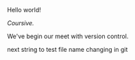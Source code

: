 Hello world!

*Coursive.*

We've begin our meet with version control.


next string to test file name changing in git

